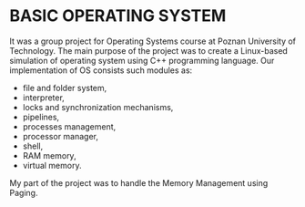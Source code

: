 # BASIC OPERATING SYSTEM

It was a group project for Operating Systems course at Poznan University of Technology. The main purpose of the project was to create a Linux-based simulation of operating system using C++ programming language. Our implementation of OS consists such modules as: 
- file and folder system, 
- interpreter, 
- locks and synchronization mechanisms, 
- pipelines, 
- processes management, 
- processor manager, 
- shell, 
- RAM memory, 
- virtual memory.

My part of the project was to handle the Memory Management using Paging.
